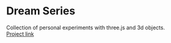 # Dream Series
Collection of personal experiments with three.js and 3d objects. <br/>
[Project link](https://byjoohyunpark.github.io/threejs-object/)


